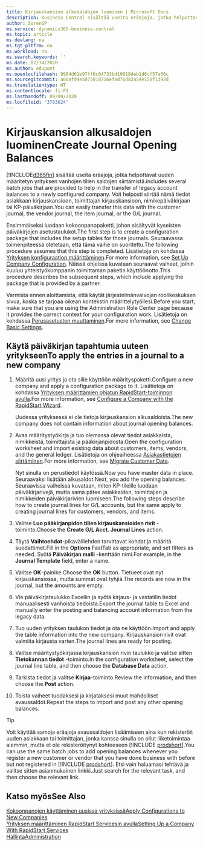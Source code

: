 ```yaml
---
title: Kirjauskansion alkusaldojen luominen | Microsoft Docs
description: Business Central sisältää useita eräajoja, jotka helpottavat uuden määritetyn yrityksen vanhojen tilien saldojen siirtämistä. Voit helposti siirtää nämä tiedot ja kirjauskansion kirjaukset.
author: SorenGP
ms.service: dynamics365-business-central
ms.topic: article
ms.devlang: na
ms.tgt_pltfrm: na
ms.workload: na
ms.search.keywords: ''
ms.date: 07/14/2020
ms.author: edupont
ms.openlocfilehash: 9984d61e97ff6c04733bd10818deb1d6cf57a66c
ms.sourcegitcommit: a80afd4e5075018716efad76d82a54e158f1392d
ms.translationtype: HT
ms.contentlocale: fi-FI
ms.lasthandoff: 09/09/2020
ms.locfileid: "3783624"
---
```

# <a name="create-journal-opening-balances"></a><span data-ttu-id="73ea7-104">Kirjauskansion alkusaldojen luominen</span><span class="sxs-lookup"><span data-stu-id="73ea7-104">Create Journal Opening Balances</span></span>

[!INCLUDE[d365fin](includes/d365fin_md.md)] <span data-ttu-id="73ea7-105">sisältää useita eräajoja, jotka helpottavat uuden määritetyn yrityksen vanhojen tilien saldojen siirtämistä.</span><span class="sxs-lookup"><span data-stu-id="73ea7-105">includes several batch jobs that are provided to help in the transfer of legacy account balances to a newly configured company.</span></span> <span data-ttu-id="73ea7-106">Voit helposti siirtää nämä tiedot asiakkaan kirjauskansioon, toimittajan kirjauskansioon, nimikepäiväkirjaan tai KP-päiväkirjaan.</span><span class="sxs-lookup"><span data-stu-id="73ea7-106">You can easily transfer this data with the customer journal, the vendor journal, the item journal, or the G/L journal.</span></span>

<span data-ttu-id="73ea7-107">Ensimmäiseksi luodaan kokoonpanopaketti, johon sisältyvät kyseisten päiväkirjojen asetustaulukot.</span><span class="sxs-lookup"><span data-stu-id="73ea7-107">The first step is to create a configuration package that includes the setup tables for those journals.</span></span> <span data-ttu-id="73ea7-108">Seuraavassa toimenpiteessä oletetaan, että tämä vaihe on suoritettu.</span><span class="sxs-lookup"><span data-stu-id="73ea7-108">The following procedure assumes that this step is completed.</span></span> <span data-ttu-id="73ea7-109">Lisätietoja on kohdassa [Yrityksen konfiguraation määrittäminen](admin-set-up-company-configuration.md).</span><span class="sxs-lookup"><span data-stu-id="73ea7-109">For more information, see [Set Up Company Configuration](admin-set-up-company-configuration.md).</span></span> <span data-ttu-id="73ea7-110">Näissä ohjeissa kuvataan seuraavat vaiheet, joihin kuuluu yhteistyökumppanin toimittaman paketin käyttöönotto.</span><span class="sxs-lookup"><span data-stu-id="73ea7-110">This procedure describes the subsequent steps, which include applying the package that is provided by a partner.</span></span>  

<span data-ttu-id="73ea7-111">Varmista ennen aloittamista, että käytät järjestelmänvalvojan roolikeskuksen sivua, koska se tarjoaa oikean kontekstin määrittelytyöllesi.</span><span class="sxs-lookup"><span data-stu-id="73ea7-111">Before you start, make sure that you are using the Administration Role Center page because it provides the correct context for your configuration work.</span></span> <span data-ttu-id="73ea7-112">Lisätietoja on kohdassa [Perusasetusten muuttaminen](ui-change-basic-settings.md).</span><span class="sxs-lookup"><span data-stu-id="73ea7-112">For more information, see [Change Basic Settings](ui-change-basic-settings.md).</span></span>

## <a name="to-apply-the-entries-in-a-journal-to-a-new-company"></a><span data-ttu-id="73ea7-113">Käytä päiväkirjan tapahtumia uuteen yritykseen</span><span class="sxs-lookup"><span data-stu-id="73ea7-113">To apply the entries in a journal to a new company</span></span>

1. <span data-ttu-id="73ea7-114">Määritä uusi yritys ja ota sille käyttöön määrityspaketti.</span><span class="sxs-lookup"><span data-stu-id="73ea7-114">Configure a new company and apply a configuration package to it.</span></span> <span data-ttu-id="73ea7-115">Lisätietoja on kohdassa [Yrityksen määrittämien ohjatun RapidStart-toiminnon avulla](admin-how-to-configure-a-company-with-the-rapidstart-wizard.md).</span><span class="sxs-lookup"><span data-stu-id="73ea7-115">For more information, see [Configure a Company with the RapidStart Wizard](admin-how-to-configure-a-company-with-the-rapidstart-wizard.md).</span></span>  

    <span data-ttu-id="73ea7-116">Uudessa yrityksessä ei ole tietoja kirjauskansion alkusaldoista.</span><span class="sxs-lookup"><span data-stu-id="73ea7-116">The new company does not contain information about journal opening balances.</span></span>  

2. <span data-ttu-id="73ea7-117">Avaa määritystyökirja ja tuo olemassa olevat tiedot asiakkaista, nimikkeistä, toimittajista ja pääkirjanpidosta.</span><span class="sxs-lookup"><span data-stu-id="73ea7-117">Open the configuration worksheet and import existing data about customers, items, vendors, and the general ledger.</span></span> <span data-ttu-id="73ea7-118">Lisätietoja on ohjeaiheessa [Asiakastietojen siirtäminen](admin-migrate-customer-data.md).</span><span class="sxs-lookup"><span data-stu-id="73ea7-118">For more information, see [Migrate Customer Data](admin-migrate-customer-data.md).</span></span>  

    <span data-ttu-id="73ea7-119">Nyt sinulla on perustiedot käytössä.</span><span class="sxs-lookup"><span data-stu-id="73ea7-119">Now you have master data in place.</span></span> <span data-ttu-id="73ea7-120">Seuraavaksi lisätään alkusaldot.</span><span class="sxs-lookup"><span data-stu-id="73ea7-120">Next, you add the opening balances.</span></span> <span data-ttu-id="73ea7-121">Seuraavissa vaiheissa kuvataan, miten KP-tileille luodaan päiväkirjarivejä, mutta sama pätee asiakkaiden, toimittajien ja nimikkeiden päiväkirjarivien luomiseen.</span><span class="sxs-lookup"><span data-stu-id="73ea7-121">The following steps describe how to create journal lines for G/L accounts, but the same apply to creating journal lines for customers, vendors, and items.</span></span>  
3. <span data-ttu-id="73ea7-122">Valitse **Luo pääkirjanpidon tilien kirjauskansioiden rivit** -toiminto.</span><span class="sxs-lookup"><span data-stu-id="73ea7-122">Choose the **Create G/L Acct. Journal Lines** action.</span></span>  
4. <span data-ttu-id="73ea7-123">Täytä **Vaihtoehdot**-pikavälilehden tarvittavat kohdat ja määritä suodattimet.</span><span class="sxs-lookup"><span data-stu-id="73ea7-123">Fill in the **Options** FastTab as appropriate, and set filters as needed.</span></span> <span data-ttu-id="73ea7-124">Syötä **Päiväkirjan malli** -kenttään nimi.</span><span class="sxs-lookup"><span data-stu-id="73ea7-124">For example, in the **Journal Template** field, enter a name.</span></span>  
5. <span data-ttu-id="73ea7-125">Valitse **OK**-painike.</span><span class="sxs-lookup"><span data-stu-id="73ea7-125">Choose the **OK** button.</span></span> <span data-ttu-id="73ea7-126">Tietueet ovat nyt kirjauskansiossa, mutta summat ovat tyhjiä.</span><span class="sxs-lookup"><span data-stu-id="73ea7-126">The records are now in the journal, but the amounts are empty.</span></span>  
6. <span data-ttu-id="73ea7-127">Vie päiväkirjataulukko Exceliin ja syötä kirjaus- ja vastatilin tiedot manuaalisesti vanhoista tiedoista.</span><span class="sxs-lookup"><span data-stu-id="73ea7-127">Export the journal table to Excel and manually enter the posting and balancing account information from the legacy data.</span></span>
7. <span data-ttu-id="73ea7-128">Tuo uuden yrityksen taulukon tiedot ja ota ne käyttöön.</span><span class="sxs-lookup"><span data-stu-id="73ea7-128">Import and apply the table information into the new company.</span></span> <span data-ttu-id="73ea7-129">Kirjauskansion rivit ovat valmiita kirjausta varten.</span><span class="sxs-lookup"><span data-stu-id="73ea7-129">The journal lines are ready for posting.</span></span>  
8. <span data-ttu-id="73ea7-130">Valitse määritystyökirjassa kirjauskansion rivin taulukko ja valitse sitten **Tietokannan tiedot** -toiminto.</span><span class="sxs-lookup"><span data-stu-id="73ea7-130">In the configuration worksheet, select the journal line table, and then choose the **Database Data** action.</span></span>  
9. <span data-ttu-id="73ea7-131">Tarkista tiedot ja valitse **Kirjaa**-toiminto.</span><span class="sxs-lookup"><span data-stu-id="73ea7-131">Review the information, and then choose the **Post** action.</span></span>  
10. <span data-ttu-id="73ea7-132">Toista vaiheet tuodaksesi ja kirjataksesi muut mahdolliset avaussaldot.</span><span class="sxs-lookup"><span data-stu-id="73ea7-132">Repeat the steps to import and post any other opening balances.</span></span>  

> [!TIP]
> <span data-ttu-id="73ea7-133">Voit käyttää samoja eräajoja avaussaldojen lisäämiseen aina kun rekisteröit uuden asiakkaan tai toimittajan, jonka kanssa sinulla on ollut liiketoimintaa aiemmin, mutta et ole rekisteröitynyt kohteeseen [!INCLUDE [prodshort](includes/prodshort.md)].</span><span class="sxs-lookup"><span data-stu-id="73ea7-133">You can use the same batch jobs to add opening balances whenever you register a new customer or vendor that you have done business with before but not registered in [!INCLUDE [prodshort](includes/prodshort.md)].</span></span> <span data-ttu-id="73ea7-134">Etsi vain haluamasi tehtävä ja valitse sitten asianmukainen linkki.</span><span class="sxs-lookup"><span data-stu-id="73ea7-134">Just search for the relevant task, and then choose the relevant link.</span></span>

## <a name="see-also"></a><span data-ttu-id="73ea7-135">Katso myös</span><span class="sxs-lookup"><span data-stu-id="73ea7-135">See Also</span></span>

[<span data-ttu-id="73ea7-136">Kokoonpanojen käyttäminen uusissa yrityksissä</span><span class="sxs-lookup"><span data-stu-id="73ea7-136">Apply Configurations to New Companies</span></span>](admin-apply-configuration-to-new-companies.md)  
[<span data-ttu-id="73ea7-137">Yrityksen määrittäminen RapidStart Servicesin avulla</span><span class="sxs-lookup"><span data-stu-id="73ea7-137">Setting Up a Company With RapidStart Services</span></span>](admin-set-up-a-company-with-rapidstart.md)  
[<span data-ttu-id="73ea7-138">Hallinta</span><span class="sxs-lookup"><span data-stu-id="73ea7-138">Administration</span></span>](admin-setup-and-administration.md)  

